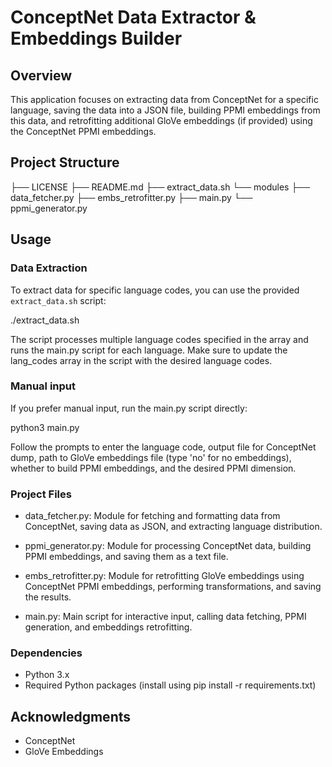 # ConceptNet Data Extractor & Embeddings Builder

## Overview

This application focuses on extracting data from ConceptNet for a specific language, saving the data into a JSON file, building PPMI embeddings from this data, and retrofitting additional GloVe embeddings (if provided) using the ConceptNet PPMI embeddings.

## Project Structure
├── LICENSE
├── README.md
├── extract_data.sh
└── modules
    ├── data_fetcher.py
    ├── embs_retrofitter.py
    ├── main.py
    └── ppmi_generator.py


## Usage

### Data Extraction

To extract data for specific language codes, you can use the provided `extract_data.sh` script:

./extract_data.sh

The script processes multiple language codes specified in the array and runs the main.py script for each language. Make sure to update the lang_codes array in the script with the desired language codes.

### Manual input

If you prefer manual input, run the main.py script directly:

python3 main.py

Follow the prompts to enter the language code, output file for ConceptNet dump, path to GloVe embeddings file (type 'no' for no embeddings), whether to build PPMI embeddings, and the desired PPMI dimension.

### Project Files
- data_fetcher.py: Module for fetching and formatting data from ConceptNet, saving data as JSON, and extracting language distribution.

- ppmi_generator.py: Module for processing ConceptNet data, building PPMI embeddings, and saving them as a text file.

- embs_retrofitter.py: Module for retrofitting GloVe embeddings using ConceptNet PPMI embeddings, performing transformations, and saving the results.

- main.py: Main script for interactive input, calling data fetching, PPMI generation, and embeddings retrofitting.

### Dependencies
- Python 3.x
- Required Python packages (install using pip install -r requirements.txt)

## Acknowledgments
- ConceptNet
- GloVe Embeddings